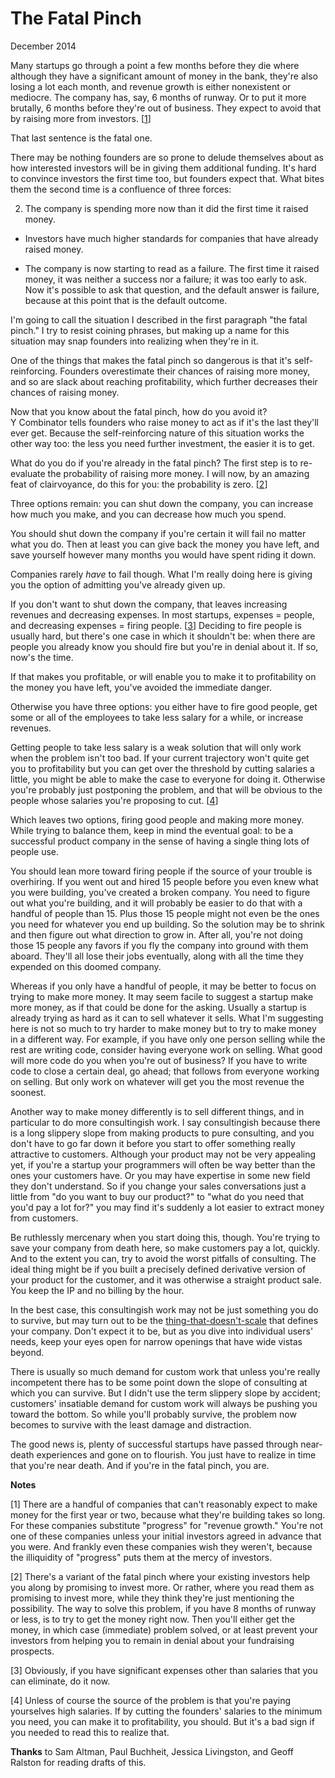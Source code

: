 # The Fatal Pinch

December 2014  
  
Many startups go through a point a few months before they die where
although they have a significant amount of money in the bank, they're
also losing a lot each month, and revenue growth is either nonexistent
or mediocre. The company has, say, 6 months of runway. Or to put
it more brutally, 6 months before they're out of business. They
expect to avoid that by raising more from investors.
[[1](#f1n)]  
  
That last sentence is the fatal one.  
  
There may be nothing founders are so prone to delude themselves
about as how interested investors will be in giving them additional
funding. It's hard to convince investors the first time too, but
founders expect that. What bites them the second time is a confluence
of three forces:


2.  The company is spending more now than it did the first time
 it raised money.  
  
-  Investors have much higher standards for companies that have
 already raised money.  
  
-  The company is now starting to read as a failure. The first
 time it raised money, it was neither a success nor a failure; it
 was too early to ask. Now it's possible to ask that question, and
 the default answer is failure, because at this point that is the
 default outcome.





I'm going to call the situation I described in the first paragraph "the fatal pinch." I try to resist
coining phrases, but making up a name for this situation may snap
founders into realizing when they're in it.  
  
One of the things that makes the fatal pinch so dangerous is
that it's self-reinforcing. Founders overestimate their chances
of raising more money, and so are slack about reaching
profitability, which further decreases their chances of raising
money.  
  
Now that you know about the fatal pinch, how do you avoid it? Y Combinator tells
founders who raise money to act as if it's the last they'll ever
get. Because the self-reinforcing nature of this situation works
the other way too: the less you need further investment, the easier
it is to get.  
  
What do you do if you're already in the fatal pinch? The
first step is to re-evaluate the probability of raising more money.
I will now, by an amazing feat of clairvoyance, do this for you:
the probability is zero. 
[[2](#f2n)]  
  
Three options remain: you can shut down the company, you can increase
how much you make, and you can decrease how much you spend.  
  
You should shut down the company if you're certain it will
fail no matter what you do. Then at least you can give back the
money you have left, and save yourself however many months you would
have spent riding it down.  
  
Companies rarely *have* to fail though. What I'm really doing
here is giving you the option of admitting you've already given up.  
  
If you don't want to shut down the company, that leaves increasing
revenues and decreasing expenses. In most startups, expenses =
people, and decreasing expenses = firing people.
[[3](#f3n)]
Deciding to
fire people is usually hard, but there's one case in which it
shouldn't be: when there are people you already know you should
fire but you're in denial about it. If so, now's the time.  
  
If that makes you profitable, or will enable you to make it to
profitability on the money you have left, you've avoided the immediate
danger.  
  
Otherwise you have three options: you either have to fire good
people, get some or all of the employees to take less salary for a
while, or increase revenues.  
  
Getting people to take less salary is a weak solution that will
only work when the problem isn't too bad. If your current trajectory
won't quite get you to profitability but you can get over the threshold
by cutting salaries a little,
you might be able to make the case to everyone for doing it.
Otherwise you're probably just postponing the problem, and that
will be obvious to the people whose salaries you're proposing to
cut.
[[4](#f4n)]  
  
Which leaves two options, firing good people and making more money.
While trying to balance them, keep in mind the eventual goal: to be
a successful product company in the sense of having a single thing
lots of people use.  
  
You should lean more toward firing people if the source of your
trouble is overhiring. If you went out and hired 15 people before
you even knew what you were building, you've created a broken
company. You need to figure out what you're building, and it will
probably be easier to do that with a handful of people than 15.
Plus those 15 people might not even be the ones you need for whatever
you end up building. So the solution may be to shrink and then
figure out what direction to grow in. After all, you're not doing
those 15 people any favors if you fly the company into ground with
them aboard. They'll all lose their jobs eventually, along with
all the time they expended on this doomed company.  
  
Whereas if you only have a handful of people, it may be better to
focus on trying to make more money. It may seem facile to suggest
a startup make more money, as if that could be done for the asking.
Usually a startup is already trying as hard as it can to sell
whatever it sells. What I'm suggesting here is not so much to try
harder to make money but to try to make money in a different way.
For example, if you have only one person selling while the rest are
writing code, consider having everyone work on selling. What good
will more code do you when you're out of business? 
If you have to write code to close a certain deal, go ahead;
that follows from everyone working on selling. But only work on
whatever will get you the most revenue the soonest.  
  
Another way to make money differently is to sell different things,
and in particular to do more consultingish work. I say consultingish
because there is a long slippery slope from making products to pure
consulting, and you don't have to go far down it before you start
to offer something really attractive to customers. Although your
product may not be very appealing yet, if you're a startup your
programmers will often be way better than the ones your customers
have. Or you may have expertise in some new field they
don't understand. So if you change your sales conversations
just a little from "do you want to buy our product?" to "what do
you need that you'd pay a lot for?" you may find it's suddenly a
lot easier to extract money from customers.  
  
Be ruthlessly mercenary when you start doing this, though. You're
trying to save your company from death here, so make customers pay
a lot, quickly. And to the extent you can, try to avoid the
worst pitfalls of consulting. The ideal thing might be if you built
a precisely defined derivative version of your product for the
customer, and it was otherwise a straight product sale. You keep
the IP and no billing by the hour.  
  
In the best case, this consultingish work may not be just something
you do to survive, but may turn out to be the [thing-that-doesn't-scale](ds.html) that defines your
company. Don't expect it to be, but as you dive into individual
users' needs, keep your eyes open for narrow openings that have
wide vistas beyond.  
  
There is usually so much demand for custom work that unless you're
really incompetent there has to be some point down the slope of
consulting at which you can survive. But I didn't use the term
slippery slope by accident; customers' insatiable demand for custom
work will always be pushing you toward the bottom. So while you'll
probably survive, the problem now becomes to survive with the least
damage and distraction.  
  
The good news is, plenty of successful startups have passed through
near-death experiences and gone on to flourish. You just have to
realize in time that you're near death. And if you're in the fatal pinch,
you are.  
  
  
  
  
  

**Notes**  
  
[1]
There are a handful of companies that can't reasonably expect
to make money for the first year or two, because what they're
building takes so long. For these companies substitute "progress"
for "revenue growth." You're not one of these companies unless
your initial investors agreed in advance that you were. And frankly
even these companies wish they weren't, because the illiquidity of
"progress" puts them at the mercy of investors.  
  
[2]
There's a variant of the fatal pinch where your existing
investors help you along by promising to invest more. Or rather,
where you read them as promising to invest more, while they think
they're just mentioning the possibility. The way to solve this
problem, if you have 8 months of runway or less, is to try to get
the money right now. Then you'll either get the money, in which
case (immediate) problem solved, or at least prevent your investors
from helping you to remain in denial about your fundraising prospects.  
  
[3]
Obviously, if you have significant expenses other than salaries
that you can eliminate, do it now.  
  
[4]
Unless of course the source of the problem is that you're paying
yourselves high salaries. If by cutting the founders' salaries to
the minimum you need, you can make it to profitability, you should.
But it's a bad sign if you needed to read this to realize that.  
  

**Thanks** to Sam Altman, Paul Buchheit, Jessica Livingston, and
Geoff Ralston for reading drafts of this.  
  
